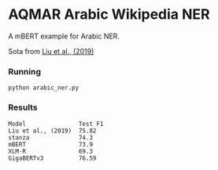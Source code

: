 # AQMAR Arabic Wikipedia NER

A mBERT example for Arabic NER. 

Sota from [Liu et al., (2019)](https://www.aclweb.org/anthology/W19-4607.pdf)

### Running
``python arabic_ner.py``

### Results

    Model               Test F1
    Liu et al., (2019)  75.82
    stanza              74.3
    mBERT               73.9
    XLM-R               69.3
    GigaBERTv3          76.59